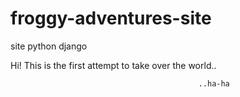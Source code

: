 # froggy-adventures-site
site python django


Hi!
This is the first attempt to take over the world..



                                              ..ha-ha
